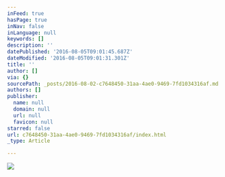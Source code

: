 ```yaml
---
inFeed: true
hasPage: true
inNav: false
inLanguage: null
keywords: []
description: ''
datePublished: '2016-08-05T09:01:45.687Z'
dateModified: '2016-08-05T09:01:31.301Z'
title: ''
author: []
via: {}
sourcePath: _posts/2016-08-02-c7648450-31aa-4ae0-9469-7fd1034316af.md
authors: []
publisher:
  name: null
  domain: null
  url: null
  favicon: null
starred: false
url: c7648450-31aa-4ae0-9469-7fd1034316af/index.html
_type: Article

---
```

![](https://the-grid-user-content.s3-us-west-2.amazonaws.com/2e271347-58f2-42d2-b00f-7319046896c9.png)